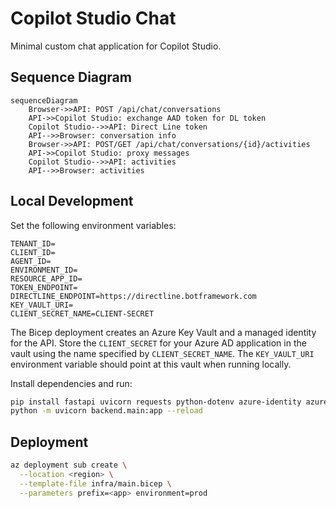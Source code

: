 # Copilot Studio Chat

Minimal custom chat application for Copilot Studio.

## Sequence Diagram
```mermaid
sequenceDiagram
    Browser->>API: POST /api/chat/conversations
    API->>Copilot Studio: exchange AAD token for DL token
    Copilot Studio-->>API: Direct Line token
    API-->>Browser: conversation info
    Browser->>API: POST/GET /api/chat/conversations/{id}/activities
    API->>Copilot Studio: proxy messages
    Copilot Studio-->>API: activities
    API-->>Browser: activities
```

## Local Development

Set the following environment variables:

```
TENANT_ID=
CLIENT_ID=
AGENT_ID=
ENVIRONMENT_ID=
RESOURCE_APP_ID=
TOKEN_ENDPOINT=
DIRECTLINE_ENDPOINT=https://directline.botframework.com
KEY_VAULT_URI=
CLIENT_SECRET_NAME=CLIENT-SECRET
```

The Bicep deployment creates an Azure Key Vault and a managed identity for the
API. Store the `CLIENT_SECRET` for your Azure AD application in the vault using
the name specified by `CLIENT_SECRET_NAME`. The `KEY_VAULT_URI` environment
variable should point at this vault when running locally.

Install dependencies and run:

```bash
pip install fastapi uvicorn requests python-dotenv azure-identity azure-keyvault-secrets
python -m uvicorn backend.main:app --reload
```

## Deployment

```bash
az deployment sub create \
  --location <region> \
  --template-file infra/main.bicep \
  --parameters prefix=<app> environment=prod
```
